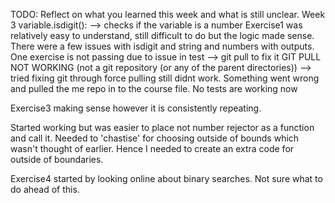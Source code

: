 TODO: Reflect on what you learned this week and what is still unclear.
Week 3
variable.isdigit():  --> checks if the variable is a number
Exercise1 was relatively easy to understand, still difficult to do but the logic made sense. 
There were a few issues with isdigit and string and numbers with outputs.
One exercise is not passing due to issue in test --> git pull to fix it
GIT PULL NOT WORKING (not a git repository (or any of the parent directories))
--> tried fixing git through force pulling still didnt work. Something went wrong and pulled the me repo in to the course file.
No tests are working now

Exercise3 making sense however it is consistently repeating. 

Started working but was easier to place not number rejector as a function and call it.
Needed to 'chastise' for choosing outside of bounds which wasn't thought of earlier. Hence I needed to create an extra code for outside of boundaries. 

Exercise4 started by looking online about binary searches. Not sure what to do ahead of this. 


